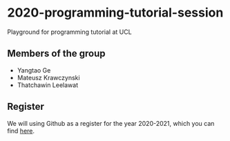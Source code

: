 # 2020-programming-tutorial-session
Playground for programming tutorial at UCL

## Members of the group
* Yangtao Ge
* Mateusz Krawczynski
* Thatchawin Leelawat 


## Register
We will using Github as a register for the year 2020-2021, which you can find [here](./register.md).
